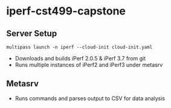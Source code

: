# iperf-cst499-capstone

## Server Setup

    multipass launch -n iperf --cloud-init cloud-init.yaml

* Downloads and builds iPerf 2.0.5 & iPerf 3.7 from git
* Runs multiple instances of iPerf2 and iPerf3 under metasrv

## Metasrv

* Runs commands and parses output to CSV for data analysis
